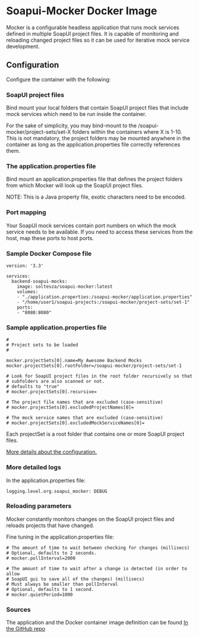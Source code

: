 # Soapui-Mocker Docker Image

Mocker is a configurable headless application that runs mock services defined in multiple SoapUI project files. It is capable of monitoring and reloading changed project files so it can be used for iterative mock service development.

## Configuration

Configure the container with the following:

### SoapUI project files

Bind mount your local folders that contain SoapUI project files that include mock services which need to be run inside the container.

For the sake of simplicity, you may bind-mount to the /soapui-mocker/project-sets/set-X folders within the containers where X is 1-10. This is not mandatory, the project folders may be mounted anywhere in the container as long as the application.properties file correctly references them.


### The application.properties file

Bind mount an application.properties file that defines the project folders from which Mocker will look up the SoapUI project files.

NOTE: This is a Java property file, exotic characters need to be encoded. 

### Port mapping

Your SoapUI mock services contain port numbers on which the mock service needs to be available. If you need to access these services from the host, map these ports to host ports.

### Sample Docker Compose file

    version: '3.3'

    services:
      backend-soapui-mocks:
        image: soltesza/soapui-mocker:latest
        volumes:
        - "./application.properties:/soapui-mocker/application.properties"
        - "/home/user1/soapui-projects:/soapui-mocker/project-sets/set-1"
        ports:
        - "8080:8080"


### Sample application.properties file

    #
    # Project sets to be loaded
    #
    
    mocker.projectSets[0].name=My Awesome Backend Mocks
    mocker.projectSets[0].rootFolder=/soapui-mocker/project-sets/set-1
    
    # Look for SoapUI project files in the root folder recursively so that
    # subfolders are also scanned or not.
    # defaults to "true"
    # mocker.projectSets[0].recursive=
    
    # The project file names that are excluded (case-sensitive)
    # mocker.projectSets[0].excludedProjectNames[0]=
    
    # The mock service names that are excluded (case-sensitive)
    # mocker.projectSets[0].excludedMockServiceNames[0]=

Each projectSet is a root folder that contains one or more SoapUI project files.

[More details about the configuration.](https://github.com/asoltesz/soapui-mocker/blob/master/application/src/main/resources/application.properties)
    
### More detailed logs

In the application.properties file:

    logging.level.org.soapui_mocker: DEBUG

### Reloading parameters

Mocker constantly monitors changes on the SoapUI project files and reloads projects that have changed.

Fine tuning in the application.properties file:

    # The amount of time to wait between checking for changes (millisecs)
    # Optional, defaults to 2 seconds.
    # mocker.pollInterval=2000
    
    # The amount of time to wait after a change is detected (in order to allow
    # SoapUI gui to save all of the changes) (millisecs)
    # Must always be smaller than pollInterval
    # Optional, defaults to 1 second.
    # mocker.quietPeriod=1000

### Sources

The application and the Docker container image definition can be found [In the GitHub repo](https://github.com/asoltesz/soapui-mocker)